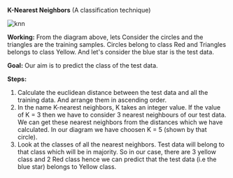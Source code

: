 __K-Nearest Neighbors__ (A classification technique)<br>

![knn](https://user-images.githubusercontent.com/41232373/48345734-24585480-e679-11e8-86d0-bc907115d163.png)


__Working:__
From the diagram above, lets Consider the circles and the triangles are the training samples. Circles belong to class Red and Triangles belongs to class Yellow. And let's consider the blue star is the test data.

__Goal:__ Our aim is to predict the class of the test data. <br>

__Steps:__<br>
1. Calculate the euclidean distance between the test data and all the training data. And arrange them in ascending order.
2. In the name K-nearest neighbors, K takes an integer value. If the value of K = 3 then we have to consider 3 nearest neighbours of our test data. We can get these nearest neighbors from the distances which we have calculated. In our diagram we have choosen K = 5 (shown by that circle).
3. Look at the classes of all the nearest neighbors. Test data will belong to that class which will be in majority. So in our case, there are 3 yellow class and 2 Red class hence we can predict that the test data (i.e the blue star) belongs to Yellow class.
